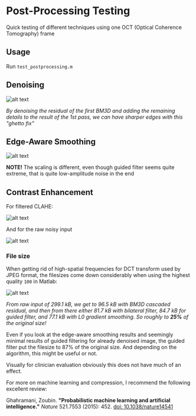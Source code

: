 # Post-Processing Testing

Quick testing of different techniques using one OCT (Optical Coherence Tomography) frame

## Usage

Run `test_postprocessing.m`

## Denoising

![alt text](https://github.com/petteriTeikari/OCT_processing/blob/master/testProcessing/images_output/denoising_comparison.png)

_By denoising the residual of the first BM3D and adding the remaining details to the result of the 1st pass, we can have sharper edges with this "ghetto fix"_

## Edge-Aware Smoothing

![alt text](https://github.com/petteriTeikari/OCT_processing/blob/master/testProcessing/images_output/edgeawaresmoothing_comparison.png)

**NOTE!** The scaling is different, even though guided filter seems quite extreme, that is quite low-amplitude noise in the end

## Contrast Enhancement

For filtered CLAHE:

![alt text](https://github.com/petteriTeikari/OCT_processing/blob/master/testProcessing/images_output/clahe_filtered.png)

And for the raw noisy input

![alt text](https://github.com/petteriTeikari/OCT_processing/blob/master/testProcessing/images_output/clahe_raw.png)

### File size

When getting rid of high-spatial frequencies for DCT transform used by JPEG format, the filesizes come down considerably when using the highest quality `100` in Matlab:

![alt text](https://github.com/petteriTeikari/OCT_processing/blob/master/testProcessing/images_output/filesize_comparison.png)

_From raw input of 299.1 kB, we get to 96.5 kB with BM3D cascaded residual, and then from there either 81.7 kB with bilateral filter, 84.7 kB for guided filter, and 77.1 kB with L0 gradient smoothing. So roughly to **25%** of the original size!_

Even if you look at the edge-aware smoothing results and seemingly minimal results of guided filtering for already denoised image, the guided filter put the filesize to 87% of the original size. And depending on the algorithm, this might be useful or not.

Visually for clinician evaluation obviously this does not have much of an effect.

For more on machine learning and compression, I recommend the following excellent review:

Ghahramani, Zoubin. **"Probabilistic machine learning and artificial intelligence."** _Nature_ 521.7553 (2015): 452. [doi: 10.1038/nature14541](https://dx.doi.org/10.1038/nature14541)




